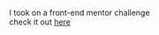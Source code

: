 I took on a front-end mentor challenge
<br/>
check it out [here](https://admiring-meninsky-76c6bf.netlify.app/)
